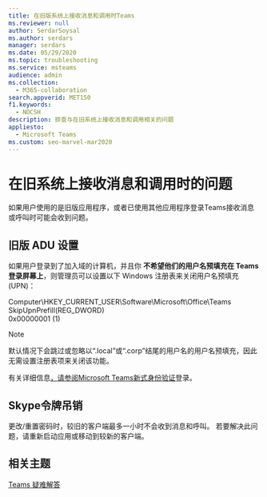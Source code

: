 ```yaml
---
title: 在旧版系统上接收消息和调用时Teams
ms.reviewer: null
author: SerdarSoysal
ms.author: serdars
manager: serdars
ms.date: 05/29/2020
ms.topic: troubleshooting
ms.service: msteams
audience: admin
ms.collection:
  - M365-collaboration
search.appverid: MET150
f1.keywords:
  - NOCSH
description: 排查与在旧系统上接收消息和调用相关的问题
appliesto:
  - Microsoft Teams
ms.custom: seo-marvel-mar2020
---
```


# <a name="issues-receiving-messages-and-calls-on-legacy-systems"></a>在旧系统上接收消息和调用时的问题

如果用户使用的是旧版应用程序，或者已使用其他应用程序登录Teams接收消息或呼叫时可能会收到问题。

## <a name="legacy-adu-setups"></a>旧版 ADU 设置

 如果用户登录到了加入域的计算机，并且你 **不希望他们的用户名预填充在 Teams 登录屏幕上**，则管理员可以设置以下 Windows 注册表来关闭用户名预填充 (UPN)：

  Computer\HKEY_CURRENT_USER\Software\Microsoft\Office\Teams<br/>
  SkipUpnPrefill(REG_DWORD)<br/>
  0x00000001 (1)

> [!NOTE]
> 默认情况下会跳过或忽略以“.local”或“.corp”结尾的用户名的用户名预填充，因此无需设置注册表项来关闭该功能。

有关详细信息[，请参阅Microsoft Teams新式身份验证](sign-in-teams.md)登录。

## <a name="skype-token-revocation"></a>Skype令牌吊销

更改/重置密码时，较旧的客户端最多一小时不会收到消息和呼叫。 若要解决此问题，请重新启动应用或移动到较新的客户端。


## <a name="related-topics"></a>相关主题

[Teams 疑难解答](/MicrosoftTeams/troubleshoot/teams)